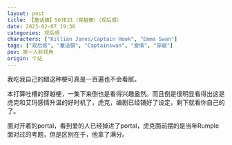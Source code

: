 ```yaml
---
layout: post
title: 【童话镇】S03E21（穿越梗）（观后感）
date: 2023-02-07 19:36
categories: 观后感
characters: ["Killian Jones/Captain Hook", "Emma Swan"]
tags: ["观后感", "童话镇", "Captainswan", "爱情", "穿越"]
pov: 第一人称视角
origin: 个站
---
```


我吃我自己的醋这种梗可真是一百遍也不会看腻。

本打算吐槽的穿越梗，一集下来倒也是看得兴趣盎然。而且倒是很明显看得出这是虎克和艾玛感情升温的好时机了，虎克，编剧已经铺好了设定，剩下就看你自己的了。

面对开着的portal，看到爱的人已经掉进了portal，虎克面前摆的是当年Rumple面对过的考题，但是区别在于，他拿了满分。
